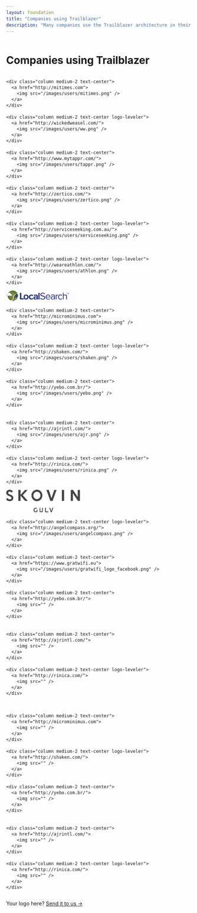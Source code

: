 ```yaml
---
layout: foundation
title: "Companies using Trailblazer"
description: "Many companies use the Trailblazer architecture in their software. And love it."
---
```


<div class="hero little-hero">
  <div class="hero-unit">
    <div class="row text-center">
      <div class="columns">
        <h1>
          Companies using Trailblazer
        </h1>
      </div>
    </div>
  </div>
</div>

<section class="sub-section credibility">
  <div class="row">

    <div class="column medium-2 text-center">
      <a href="http://mitimes.com">
        <img src="/images/users/mitimes.png" />
      </a>
    </div>

    <div class="column medium-2 text-center logo-leveler">
      <a href="http://wickedweasel.com/">
        <img src="/images/users/ww.png" />
      </a>
    </div>

    <div class="column medium-2 text-center">
      <a href="http://www.mytappr.com/">
        <img src="/images/users/tappr.png" />
      </a>
    </div>

    <div class="column medium-2 text-center">
      <a href="http://zertico.com/">
        <img src="/images/users/zertico.png" />
      </a>
    </div>

    <div class="column medium-2 text-center logo-leveler">
      <a href="http://serviceseeking.com.au/">
        <img src="/images/users/serviceseeking.png" />
      </a>
    </div>

    <div class="column medium-2 text-center logo-leveler">
      <a href="http://weareathlon.com/">
        <img src="/images/users/athlon.png" />
      </a>
    </div>
  </div>

  <div class="row">
    <div class="column medium-2 text-center logo-leveler">
      <a href="http://localsearch.com.au/">
        <img src="/images/users/localSearch.png" />
      </a>
    </div>

    <div class="column medium-2 text-center">
      <a href="http://microminimus.com">
        <img src="/images/users/microminimus.png" />
      </a>
    </div>

    <div class="column medium-2 text-center logo-leveler">
      <a href="http://shaken.com/">
        <img src="/images/users/shaken.png" />
      </a>
    </div>

    <div class="column medium-2 text-center">
      <a href="http://yebo.com.br/">
        <img src="/images/users/yebo.png" />
      </a>
    </div>


    <div class="column medium-2 text-center">
      <a href="http://ajrintl.com/">
        <img src="/images/users/ajr.png" />
      </a>
    </div>

    <div class="column medium-2 text-center logo-leveler">
      <a href="http://rinica.com/">
        <img src="/images/users/rinica.png" />
      </a>
    </div>
  </div>

  <div class="row">
    <div class="column medium-2 text-center logo-leveler">
      <a href="https://www.skovingulv.no">
        <img src="/images/users/skovin.png" />
      </a>
    </div>

    <div class="column medium-2 text-center logo-leveler">
      <a href="http://angelcompass.org/">
        <img src="/images/users/angelcompass.png" />
      </a>
    </div>

    <div class="column medium-2 text-center">
      <a href="https://www.gratwifi.eu">
        <img src="/images/users/gratwifi_logo_facebook.png" />
      </a>
    </div>

    <div class="column medium-2 text-center">
      <a href="http://yebo.com.br/">
        <img src="" />
      </a>
    </div>


    <div class="column medium-2 text-center">
      <a href="http://ajrintl.com/">
        <img src="" />
      </a>
    </div>

    <div class="column medium-2 text-center logo-leveler">
      <a href="http://rinica.com/">
        <img src="" />
      </a>
    </div>
  </div>



  <div class="row">
    <div class="column medium-2 text-center logo-leveler">
      <a href="http://localsearch.com.au/">
        <img src="" />
      </a>
    </div>

    <div class="column medium-2 text-center">
      <a href="http://microminimus.com">
        <img src="" />
      </a>
    </div>

    <div class="column medium-2 text-center logo-leveler">
      <a href="http://shaken.com/">
        <img src="" />
      </a>
    </div>

    <div class="column medium-2 text-center">
      <a href="http://yebo.com.br/">
        <img src="" />
      </a>
    </div>


    <div class="column medium-2 text-center">
      <a href="http://ajrintl.com/">
        <img src="" />
      </a>
    </div>

    <div class="column medium-2 text-center logo-leveler">
      <a href="http://rinica.com/">
        <img src="" />
      </a>
    </div>
  </div>
</section>

<div class="row">
  <div class="columns">
    <p class="text-center">
      Your logo here? <a href="https://gitter.im/trailblazer/chat">Send it to us →</a>
    </p>
  </div>
</div>
